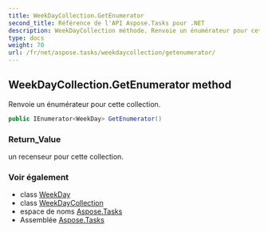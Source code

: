 ```yaml
---
title: WeekDayCollection.GetEnumerator
second_title: Référence de l'API Aspose.Tasks pour .NET
description: WeekDayCollection méthode. Renvoie un énumérateur pour cette collection.
type: docs
weight: 70
url: /fr/net/aspose.tasks/weekdaycollection/getenumerator/
---
```

## WeekDayCollection.GetEnumerator method

Renvoie un énumérateur pour cette collection.

```csharp
public IEnumerator<WeekDay> GetEnumerator()
```

### Return_Value

un recenseur pour cette collection.

### Voir également

* class [WeekDay](../../weekday/)
* class [WeekDayCollection](../)
* espace de noms [Aspose.Tasks](../../weekdaycollection/)
* Assemblée [Aspose.Tasks](../../../)


